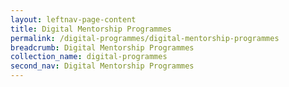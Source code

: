 ```yaml
---
layout: leftnav-page-content
title: Digital Mentorship Programmes
permalink: /digital-programmes/digital-mentorship-programmes
breadcrumb: Digital Mentorship Programmes
collection_name: digital-programmes
second_nav: Digital Mentorship Programmes
---
```

